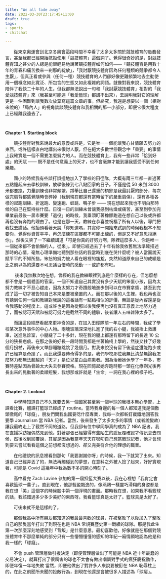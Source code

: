 ```yaml
---
title: "We all fade away"
date: 2022-03-30T23:17:45+11:00
draft: true
tags:
- sports
- chitchat

---
```


&nbsp; &nbsp; &nbsp; &nbsp;從東京奧運會到北京冬奧會這段時間不幸看了太多太多關於競技體育的愚蠢發言，甚至我都已經開始抗拒使用「競技體育」這個詞了。覺得很奇妙的是，對競技體育知之甚少的人總是能很輕易地說著競技體育如何如何——「競技體育是用數十年的青春和痛苦換來一剎那的綻放」，「我討厭競技體育因為任何種類的競爭都令人生厭」，但真正看或參與（任何一種）競技體育的人們卻好像更難頻繁地去主動使用一個概念如此寬泛、所包含的生態又如此複雜的詞語。就像對我來說，競技體育陪伴了我快二十年的人生，但我都無法說出一句和「我討厭競技體育」相對的「我愛競技體育」來（我甚至可能連「我愛籃球」都講不出來），去說明我對它的理解更是一件困難到讓我數次放棄寫這篇文章的事。但終究，我還是想要以一個（相對來說的）「局內人」的視角談談競技體育和我相關的那一小部分，即便它很大程度上已經離我遠去了。

&nbsp; &nbsp; <br>



**Chapter 1. Starting block**

&nbsp; &nbsp; &nbsp; &nbsp;競技體育對我來說最大的意義或許是，它是唯一一個能讓我心甘情願去努力的東西。或許這樣直白地講出來很討人厭，但在絕大多數世俗觀念中「重要」的事情上我確實是一個不需要怎麼努力的人。而在競技體育上，我有一些非常「恰到好處」的天賦 —— 既不是任何意義上的天才，也不會毫無才能到讓我感受不到任何樂趣。

&nbsp; &nbsp; &nbsp; &nbsp;國小的時候我有些誤打誤撞地加入了學校的田徑隊，大概有兩三年都一直過著五點鐘起床去學校訓練，放學後練到七八點回家的日子。不僅是從 50 米到 3000 米都要跑，力量訓練也非常頻繁，蹲舉比自己還重的槓鈴是我最討厭的部分，每次做完肩背都感覺隨時會碎掉（我到現在都還有當時留下的嚴重肩傷），還有各種各樣的起跑訓練、折返跑、變速跑、蛙跳、鴨子步 —— 現在想起來我也不明白那時候的自己在堅持些什麼。日復一日的訓練未曾讓我感到枯燥或痛苦，甚至到參加完畢業前最後一屆市賽要「退役」的時候，我垂頭盯著橡膠跑道在想自己以後或許都再也沒有奔跑的理由了。也是在那一天，教練在恭喜並祝福了所有人以後，專門把我找去講話。他抬頭看著天說「你知道嗎，其實你一開始來試訓的時候我根本不想要你，覺得你資質平平，再怎麼練在區賽都不可能出線的，但是又不好意思拒絕你」，然後又笑了一下繼續講道「可是你真的好努力啊，隊裡這麼多人，你是唯一一個從來都不會偷懶的人，從來」。即使已經過去了十年有餘我依舊無法準確描述那時的心情，毫無心理準備地聽到那些話的我當時到底在哭什麼呢？被人當面說天賦平平的不知所措，笨拙的努力被人看在眼裡的尷尬，突然知道原來自己的成績是比之前以為的還要不可思議百倍時的感動⋯⋯或許都有吧。

&nbsp; &nbsp; &nbsp; &nbsp; 後來我無數次地在想，曾經的我在教練眼裡到底是什麼樣的存在，但怎麼想都不會是一個體面的答案。一個不知道自己其實沒有多少天賦的笨蛋小孩，因為太努力教練才不忍心趕走，因為太努力才奇蹟般地進步到可以在市賽拿獎，甚至到完成了這一切才被告知自己本來是要被棄置的人。而在那以後的人生裡，我也再也沒有聽到任何一個和教練對我說的這番話有一點點相似的評價，無論是從內容還是從令我感動的程度上。這或許也是因為從那以後我便再也沒有真正意義上地努力過了，而被認可天賦和被認可努力是截然不同的體驗，後者讓人五味雜陳太多了。

&nbsp; &nbsp; &nbsp; &nbsp;而讓這段經歷看起來更神奇的是，在加入田徑隊前一年左右的時間，我成了學校某次意外事件的中心人物。兩塊玻璃深深地扎進了我的右小腿，我被抬上救護車，送進急診室，小腿縫了二十多針，現在我的腿上都還有那時留下的長達 10 公分的狹長疤痕。在那之後的好長一段時間我都是坐著輪椅上學的，然後又拄了好幾個月拐杖，再後來又單腳蹦蹦跳跳了幾個月。對我來說沒有留下後遺症還能跑步或許已經算是奇蹟了。而比我還要傳奇得多的是，我們學校那位我無比清楚無論我怎麼努力都無法超越的「天才」是位兒童白血病患者。因為治療她休學了一年多，市賽時差點因為骨齡太大失去參賽資格。現在回憶起她奔跑時那一頭在化療剃光後再長出來的晃動著的柔順短髮，我想那或許就是「生命」一詞在我心裡的樣子吧。

&nbsp; &nbsp; <br>



**Chapter 2.  Lockout**

&nbsp; &nbsp; &nbsp; &nbsp;中學時知道自己不久就要去另一個國家甚至另一個半球的我根本無心學習，上課看比賽，翹課打籃球已經成了 routine。當時我身邊的每一個人都知道我是個徹頭徹尾的「球癡」，朋友們問我出國要唸什麼專業，我每一次都斬釘截鐵地回答我要學 Journalism 當 NBA 記者。當然，後來發生了太多太多的事情（或者說變故）讓我最終走上了截然不同的道路，但我卻有位中學同學真的成為了 NBA 記者。我在直播採訪裡偶然見到他，對著那張已經變得有些陌生的臉反覆確認才傳訊息去問候，然後收到回覆說，其實是因為我當年天天在唸叨自己想當籃球記者，他才會想到要去嘗試看看這個之前想都沒想過的、卻又完美符合他的理想的職業。

&nbsp; &nbsp; &nbsp; &nbsp;在他禮貌的訊息裡看到那句「我要謝謝你呀」的時候，我一下就哭了出來。知道自己已經弄丟了的，無法再觸碰到的夢想，在意料之外被人撿了起來，好好實現著，可能是 Covid 這幾年中我為數不多的開心時刻了。

&nbsp; &nbsp; &nbsp; &nbsp;高中看完 Zach Lavine 參加的第一屆扣籃大賽以後，我在心裡想「我肯定會喜歡籃球一輩子」。直到現在，他那輕盈飄逸的，像燕鷗一樣靈巧滑翔的身姿都是我在想「美」這個字的時候腦中第一個浮現的畫面。那時我在想，如果我不看籃球的話，我該錯過多少多少美好的東西呀。我看籃球真是太好了。籃球真是太好了。

&nbsp; &nbsp; &nbsp; &nbsp;可後來就不是這樣的了。

&nbsp; &nbsp; &nbsp; &nbsp;那個我高中所有朋友都知道的我最最喜歡的球員，在被擊敗了以後加入了擊敗自己的那隻當年打出了到現在也是 NBA 常規賽歷史第一戰績的球隊。那是我此生第一次那麼深刻地感受到「背叛」是什麼意思。最初喜歡他，好像就是在那個對競技體育中不那麼單純的部分只有一些懵懵懂懂的感知的年紀一廂情願地認為他是和我一樣的「球癡」。

&nbsp; &nbsp; &nbsp; &nbsp;不會 push 管理層做引援決定（即便管理層做出了可能是 NBA 近十年最蠢的交易決定），就算打出了很厲害的球也不太會有做出嘲諷對手式的瘋狂慶祝動作，即便年復一年地失敗
當然，即便他做出了對許多人來說要被釘在 NBA 恥辱柱上的，在此之前聞所未聞的投敵行為，到現在他還是會被很多人描述為「球癡」。